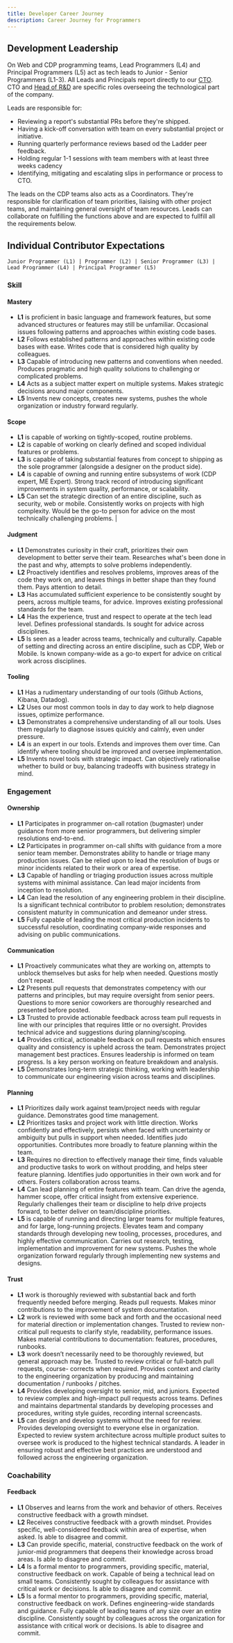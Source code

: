 ```yaml
---
title: Developer Career Journey
description: Career Journey for Programmers
---
```


## Development Leadership

 On Web and CDP programming teams, Lead Programmers (L4) and Principal Programmers (L5) act as tech leads to Junior - Senior Programmers (L1-3). All Leads and Principals report directly to our [CTO](../cto). CTO and [Head of R&D](../head-of-rnd) are specific roles overseeing the technological part of the company.

Leads are responsible for:
- Reviewing a report's substantial PRs before they're shipped.
- Having a kick-off conversation with team on every substantial project or initiative.
- Running quarterly performance reviews based od the Ladder peer feedback.
- Holding regular 1-1 sessions with team members with at least three weeks cadency
- Identifying, mitigating and escalating slips in performance or process to CTO.

The leads on the CDP teams also acts as a Coordinators. They're responsible for clarification of team priorities, liaising with other project teams, and maintaining general oversight of team resources. Leads can collaborate on fulfilling the functions above and are expected to fullfill all the requirements below.  



## Individual Contributor Expectations

    Junior Programmer (L1) | Programmer (L2) | Senior Programmer (L3) | Lead Programmer (L4) | Principal Programmer (L5) 


### Skill
#### Mastery 
* **L1** is proficient in basic language and framework features, but some advanced structures or features may still be unfamiliar. Occasional issues following patterns and approaches within existing code bases. 
* **L2** Follows established patterns and approaches within existing code bases with ease. Writes code that is considered high quality by colleagues. 
* **L3** Capable of introducing new patterns and conventions when needed. Produces pragmatic and high quality solutions to challenging or complicated problems. 
* **L4** Acts as a subject matter expert on multiple systems. Makes strategic decisions around major components. 
* **L5** Invents new concepts, creates new systems, pushes the whole organization or industry forward regularly. 
#### Scope 
* **L1** is capable of working on tightly-scoped, routine problems. 
* **L2** is capable of working on clearly defined and scoped individual features or problems. 
* **L3** is capable of taking substantial features from concept to shipping as the sole programmer (alongside a designer on the product side). 
* **L4** is capable of owning and running entire subsystems of work (CDP expert, ME Expert). Strong track record of introducing significant improvements in system quality, performance, or scalability. 
* **L5** Can set the strategic direction of an entire discipline, such as security, web or mobile. Consistently works on projects with high complexity. Would be the go-to person for advice on the most technically challenging problems. |
#### Judgment 
* **L1** Demonstrates curiosity in their craft, prioritizes their own development to better serve their team. Researches what's been done in the past and why, attempts to solve problems independently. 
* **L2** Proactively identifies and resolves problems, improves areas of the code they work on, and leaves things in better shape than they found them. Pays attention to detail. 
* **L3** Has accumulated sufficient experience to be consistently sought by peers, across multiple teams, for advice. Improves existing professional standards for the team. 
* **L4** Has the experience, trust and respect to operate at the tech lead level. Defines professional standards. Is sought for advice across disciplines. 
* **L5** Is seen as a leader across teams, technically and culturally. Capable of setting and directing across an entire discipline, such as CDP, Web or Mobile. Is known company-wide as a go-to expert for advice on critical work across disciplines. 
#### Tooling 
* **L1** Has a rudimentary understanding of our tools (Github Actions, Kibana, Datadog). 
* **L2** Uses our most common tools in day to day work to help diagnose issues, optimize performance. 
* **L3** Demonstrates a comprehensive understanding of all our tools. Uses them regularly to diagnose issues quickly and calmly, even under pressure. 
* **L4** is an expert in our tools. Extends and improves them over time. Can identify where tooling should be improved and oversee implementation. 
* **L5** Invents novel tools with strategic impact. Can objectively rationalise whether to build or buy, balancing tradeoffs with business strategy in mind.
### Engagement
#### Ownership 
* **L1** Participates in programmer on-call rotation (bugmaster) under guidance from more senior programmers, but delivering simpler resolutions end-to-end. 
* **L2** Participates in programmer on-call shifts with guidance from a more senior team member. Demonstrates ability to handle or triage many production issues. Can be relied upon to lead the resolution of bugs or minor incidents related to their work or area of expertise. 
* **L3** Capable of handling or triaging production issues across multiple systems with minimal assistance. Can lead major incidents from inception to resolution. 
* **L4** Can lead the resolution of any engineering problem in their discipline. Is a significant technical contributor to problem resolution; demonstrates consistent maturity in communication and demeanor under stress. 
* **L5** Fully capable of leading the most critical production incidents to successful resolution, coordinating company-wide responses and advising on public communications. 
#### Communication 
* **L1** Proactively communicates what they are working on, attempts to unblock themselves but asks for help when needed. Questions mostly don't repeat. 
* **L2** Presents pull requests that demonstrates competency with our patterns and principles, but may require oversight from senior peers. Questions to more senior coworkers are thoroughly researched and presented before posted. 
* **L3** Trusted to provide actionable feedback across team pull requests in line with our principles that requires little or no oversight. Provides technical advice and suggestions during planning/scoping. 
* **L4** Provides critical, actionable feedback on pull requests which ensures quality and consistency is upheld across the team. Demonstrates project management best practices. Ensures leadership is informed on team progress. Is a key person working on feature breakdown and analysis. 
* **L5** Demonstrates long-term strategic thinking, working with leadership to communicate our engineering vision across teams and disciplines.
#### Planning 
* **L1** Prioritizes daily work against team/project needs with regular guidance. Demonstrates good time management. 
* **L2** Prioritizes tasks and project work with little direction. Works confidently and effectively, persists when faced with uncertainty or ambiguity but pulls in support when needed. Identifies judo opportunities. Contributes more broadly to feature planning within the team. 
* **L3** Requires no direction to effectively manage their time, finds valuable and productive tasks to work on without prodding, and helps steer feature planning. Identifies judo opportunities in their own work and for others. Fosters collaboration across teams. 
* **L4** Can lead planning of entire features with team. Can drive the agenda, hammer scope, offer critical insight from extensive experience. Regularly challenges their team or discipline to help drive projects forward, to better deliver on team/discipline priorities. 
* **L5** is capable of running and directing larger teams for multiple features, and for large, long-running projects. Elevates team and company standards through developing new tooling, processes, procedures, and highly effective communication. Carries out research, testing, implementation and improvement for new systems. Pushes the whole organization forward regularly through implementing new systems and designs. 
#### Trust 
* **L1** work is thoroughly reviewed with substantial back and forth frequently needed before merging. Reads pull requests. Makes minor contributions to the improvement of system documentation. 
* **L2** work is reviewed with some back and forth and the occasional need for material direction or implementation changes. Trusted to review non-critical pull requests to clarify style, readability, performance issues. Makes material contributions to documentation: features, procedures, runbooks. 
* **L3** work doesn’t necessarily need to be thoroughly reviewed, but general approach may be. Trusted to review critical or full-batch pull requests, course- corrects when required. Provides context and clarity to the engineering organization by producing and maintaining documentation / runbooks / pitches. 
* **L4** Provides developing oversight to senior, mid, and juniors. Expected to review complex and high-impact pull requests across teams. Defines and maintains departmental standards by developing processes and procedures, writing style guides, recording internal screencasts. 
* **L5** can design and develop systems without the need for review. Provides developing oversight to everyone else in organization. Expected to review system architecture across multiple product suites to oversee work is produced to the highest technical standards. A leader in ensuring robust and effective best practices are understood and followed across the engineering organization.
### Coachability
#### Feedback
* **L1** Observes and learns from the work and behavior of others. Receives constructive feedback with a growth mindset. 
* **L2** Receives constructive feedback with a growth mindset. Provides specific, well-considered feedback within area of expertise, when asked. Is able to disagree and commit. 
* **L3** Can provide specific, material, constructive feedback on the work of junior-mid programmers that deepens their knowledge across broad areas. Is able to disagree and commit. 
* **L4** Is a formal mentor to programmers, providing specific, material, constructive feedback on work. Capable of being a technical lead on small teams. Consistently sought by colleagues for assistance with critical work or decisions. Is able to disagree and commit. 
* **L5** Is a formal mentor to programmers, providing specific, material, constructive feedback on work. Defines engineering-wide standards and guidance. Fully capable of leading teams of any size over an entire discipline. Consistently sought by colleagues across the organization for assistance with critical work or decisions. Is able to disagree and commit.
